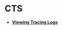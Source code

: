 # CTS<a name="EN-US_TOPIC_0116266206"></a>

-   **[Viewing Tracing Logs](viewing-tracing-logs.md)**  


